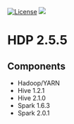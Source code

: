 [![License](https://img.shields.io/badge/license-Apache%202-blue.svg)](LICENSE)
[![](https://images.microbadger.com/badges/image/dongjoon/hdp2.5.5.0-157.svg)](https://microbadger.com/images/dongjoon/hdp2.5.5.0-157)

HDP 2.5.5
=========

## Components

* Hadoop/YARN
* Hive 1.2.1
* Hive 2.1.0
* Spark 1.6.3
* Spark 2.0.1

